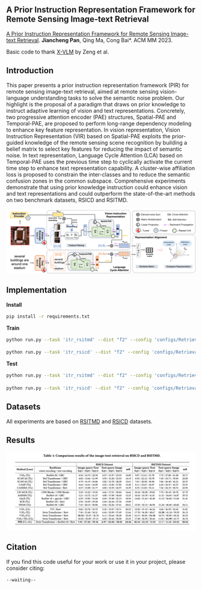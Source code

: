 ## A Prior Instruction Representation Framework for Remote Sensing Image-text Retrieval

 [A Prior Instruction Representation Framework for Remote Sensing Image-text Retrieval](). **Jiancheng Pan**, Qing Ma, Cong Bai*. ACM MM 2023.



Basic code to thank [X-VLM](https://github.com/zengyan-97/X-VLM) by Zeng et al.

## Introduction

This paper presents a prior instruction representation framework (PIR) for remote sensing image-text retrieval, aimed at remote sensing vision-language understanding tasks to solve the semantic noise problem. Our highlight is the proposal of a paradigm that draws on prior knowledge to instruct adaptive learning of vision and text representations. Concretely, two progressive attention encoder (PAE) structures, Spatial-PAE and Temporal-PAE, are proposed to perform long-range dependency modeling to enhance key feature representation. In vision representation, Vision Instruction Representation (VIR) based on Spatial-PAE exploits the prior-guided knowledge of the remote sensing scene recognition by building a belief matrix to select key features for reducing the impact of semantic noise. In text representation, Language Cycle Attention (LCA) based on Temporal-PAE uses the previous time step to cyclically activate the current time step to enhance text representation capability. A cluster-wise affiliation loss is proposed to constrain the inter-classes and to reduce the semantic confusion zones in the common subspace. Comprehensive experiments demonstrate that using prior knowledge instruction could enhance vision and text representations and could outperform the state-of-the-art methods on two benchmark datasets, RSICD and RSITMD.

![pipline](assets/pipline.png)



## Implementation

**Install**

```bash
pip install -r requirements.txt
```

**Train**

```bash
python run.py --task 'itr_rsitmd' --dist "f2" --config 'configs/Retrieval_rsitmd.yaml' --output_dir './checkpoints/PIR/full_rsitmd'

python run.py --task 'itr_rsicd' --dist "f2" --config 'configs/Retrieval_rsicd.yaml' --output_dir './checkpoints/PIR/full_rsicd'
```

**Test**

```bash
python run.py --task 'itr_rsitmd' --dist "f2" --config 'configs/Retrieval_rsitmd.yaml' --output_dir './checkpoints/PIR/test' --checkpoint './checkpoints/PIR/full_rsitmd/checkpoint_best.pth' --evaluate

python run.py --task 'itr_rsicd' --dist "f2" --config 'configs/Retrieval_rsicd.yaml' --output_dir './checkpoints/PIR/test' --checkpoint './checkpoints/PIR/full_rsicd/checkpoint_best.pth' --evaluate
```

## Datasets

All experiments are based on [RSITMD](https://github.com/xiaoyuan1996/AMFMN/tree/master/RSITMD) and [RSICD](https://github.com/201528014227051/RSICD_optimal) datasets.

## Results

![image-20230814214836481](assets/image-20230814214836481.png)



## Citation

If you find this code useful for your work or use it in your project, please consider citing:

```
--waiting--
```